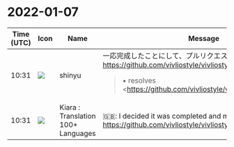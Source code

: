# 2022-01-07

|Time (UTC)|Icon|Name|Message|
|---|---|---|---|
|10:31|![](https://avatars.slack-edge.com/2018-04-27/354445776386_e258f5ed5ba887b08668_72.jpg)|shinyu|一応完成したことにして、プルリクエストをマージしました。<br><https://github.com/vivliostyle/vivliostyle.js/pull/824><br><blockquote>• resolves <https://github.com/vivliostyle/vivliostyle.js/issues/733|#733><br>• resolves <https://github.com/vivliostyle/vivliostyle.js/issues/735|#735><br><br>Now, JavaScript scripts in HTML documents are enabled by default, and you can disable them by setting `allowScripts=false` in <https://github.com/vivliostyle/vivliostyle.js/blob/master/packages/viewer/src/models/viewer-options.ts|Vivliostyle Viewer options>, or in the <https://github.com/vivliostyle/vivliostyle.js/blob/master/packages/core/src/vivliostyle/core-viewer.ts#L73|CoreViewerOptions>.<br><br>Also `d` (disableScripts) flag is added in the Vivliostyle Viewer <https://github.com/vivliostyle/vivliostyle.js/pull/693|Configuration flags>.</blockquote>|
|10:31|![](https://avatars.slack-edge.com/2021-08-02/2324149410423_2aa7423c4133ecb9f168_72.png)|Kiara : Translation 100+ Languages|🇬🇧: I decided it was completed and merged the pull request.<br><https://github.com/vivliostyle/vivliostyle.js/pull/824>|
